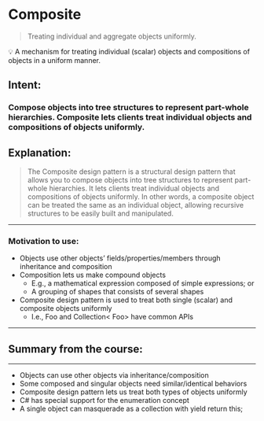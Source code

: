# Composite

> Treating individual and aggregate objects uniformly.
>

<aside>
💡 A mechanism for treating individual (scalar) objects and compositions of objects in a uniform manner.

</aside>

## Intent:

### Compose objects into tree structures to represent part-whole hierarchies. Composite lets clients treat individual objects and compositions of objects uniformly.

## Explanation:

> The Composite design pattern is a structural design pattern that allows you to compose objects into tree structures to represent part-whole hierarchies. It lets clients treat individual objects and compositions of objects uniformly. In other words, a composite object can be treated the same as an individual object, allowing recursive structures to be easily built and manipulated.
>

---

### Motivation to use:

- Objects use other objects’ fields/properties/members through inheritance and composition
- Composition lets us make compound objects
    - E.g., a mathematical expression composed of simple expressions; or
    - A grouping of shapes that consists of several shapes
- Composite design pattern is used to treat both single (scalar) and composite objects uniformly
    - I.e., Foo and Collection< Foo> have common APIs

---

## Summary from the course:

---

- Objects can use other objects via inheritance/composition
- Some composed and singular objects need similar/identical behaviors
- Composite design pattern lets us treat both types of objects uniformly
- C# has special support for the enumeration concept
- A single object can masquerade as a collection with yield return this;
